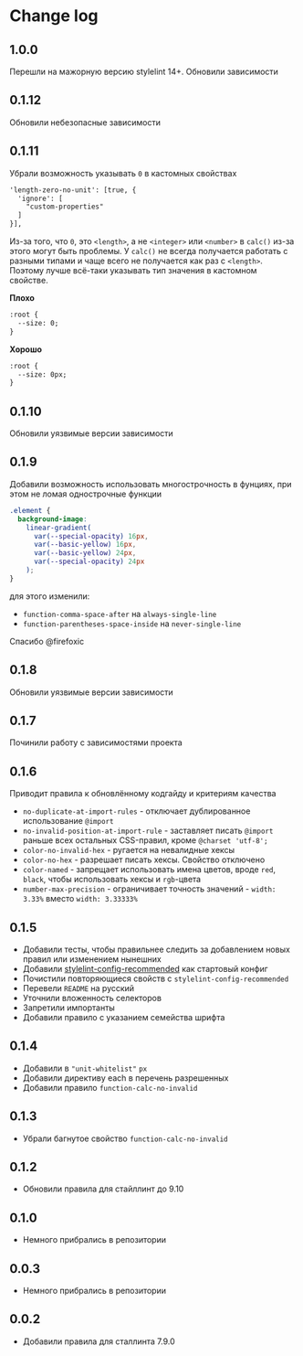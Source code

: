 # Change log

## 1.0.0
Перешли на мажорную версию stylelint 14+. Обновили зависимости

## 0.1.12
Обновили небезопасные зависимости

## 0.1.11
Убрали возможность указывать `0` в кастомных свойствах

```html
'length-zero-no-unit': [true, {
  'ignore': [
    "custom-properties"
  ]
}],
```

Из-за того, что `0`, это `<length>`, а не `<integer>` или `<number>` в `calc()` из-за этого могут быть проблемы. У `calc()` не всегда получается работать с разными типами и чаще всего не получается как раз с `<length>`. Поэтому лучше всё-таки указывать тип значения в кастомном свойстве.

**Плохо**
```html
:root {
  --size: 0;
}
```

**Хорошо**
```html
:root {
  --size: 0px;
}
```

## 0.1.10
Обновили уязвимые версии зависимости

## 0.1.9
Добавили возможность использовать многострочность в фунциях, при этом не ломая однострочные функции

```css
.element {
  background-image:
    linear-gradient(
      var(--special-opacity) 16px,
      var(--basic-yellow) 16px,
      var(--basic-yellow) 24px,
      var(--special-opacity) 24px
    );
}
```

для этого изменили:
- `function-comma-space-after` на `always-single-line`
- `function-parentheses-space-inside` на `never-single-line`

Спасибо @firefoxic

## 0.1.8
Обновили уязвимые версии зависимости

## 0.1.7
Починили работу с зависимостями проекта

## 0.1.6
Приводит правила к обновлённому кодгайду и критериям качества

- `no-duplicate-at-import-rules` - отключает дублированное использование `@import`
- `no-invalid-position-at-import-rule` - заставляет писать `@import` раньше всех остальных CSS-правил, кроме `@charset 'utf-8';`
- `color-no-invalid-hex` - ругается на невалидные хексы
- `color-no-hex` - разрешает писать хексы. Свойство отключено
- `color-named` - запрещает использовать имена цветов, вроде `red`, `black`, чтобы использовать хексы и `rgb`-цвета
- `number-max-precision` - ограничивает точность значений - `width: 3.33%` вместо `width: 3.33333%`

## 0.1.5
- Добавили тесты, чтобы правильнее следить за добавлением новых правил или изменением нынешних
- Добавили [stylelint-config-recommended](https://github.com/stylelint/stylelint-config-recommended#readme) как стартовый конфиг
- Почистили повторяющиеся свойств с `stylelint-config-recommended`
- Перевели `README` на русский
- Уточнили вложенность селекторов
- Запретили импортанты
- Добавили правило с указанием семейства шрифта

## 0.1.4
- Добавили в `"unit-whitelist"` `px`
- Добавили директиву each в перечень разрешенных 
- Добавили правило `function-calc-no-invalid`

## 0.1.3
- Убрали багнутое свойство `function-calc-no-invalid`

## 0.1.2
- Обновили правила для стайллинт до 9.10

## 0.1.0
- Немного прибрались в репозитории

## 0.0.3
- Немного прибрались в репозитории

## 0.0.2
- Добавили правила для сталлинта 7.9.0
